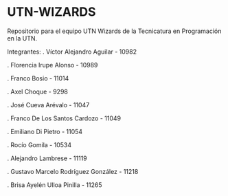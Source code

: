 # UTN-WIZARDS

Repositorio para el equipo UTN Wizards de la Tecnicatura en Programación en la UTN.

Integrantes:
. Víctor Alejandro Aguilar - 10982

. Florencia Irupe Alonso - 10989

. Franco Bosio - 11014

. Axel Choque - 9298

. José Cueva Arévalo - 11047

. Franco De Los Santos Cardozo - 11049

. Emiliano Di Pietro - 11054

. Rocío Gomila - 10534

. Alejandro Lambrese - 11119

. Gustavo Marcelo Rodríguez González - 11218

. Brisa Ayelén Ulloa Pinilla - 11265
